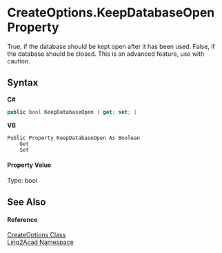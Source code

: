 # CreateOptions.KeepDatabaseOpen Property 
 

True, if the database should be kept open after it has been used. False, if the database should be closed. This is an advanced feature, use with caution.

## Syntax

**C#**<br />
``` C#
public bool KeepDatabaseOpen { get; set; }
```

**VB**<br />
``` VB
Public Property KeepDatabaseOpen As Boolean
	Get
	Set
```


#### Property Value
Type: bool

## See Also


#### Reference
<a href="T_Linq2Acad_CreateOptions.md">CreateOptions Class</a><br /><a href="N_Linq2Acad.md">Linq2Acad Namespace</a><br />
